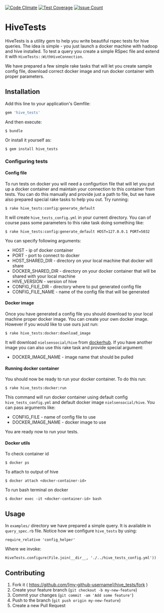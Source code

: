 [![Code Climate](https://codeclimate.com/repos/567b03d7bd3f3b2512002248/badges/85abbc07acb75f664185/gpa.svg)](https://codeclimate.com/repos/567b03d7bd3f3b2512002248/feed)
[![Test Coverage](https://codeclimate.com/repos/567b03d7bd3f3b2512002248/badges/85abbc07acb75f664185/coverage.svg)](https://codeclimate.com/repos/567b03d7bd3f3b2512002248/coverage)
[![Issue Count](https://codeclimate.com/repos/567b03d7bd3f3b2512002248/badges/85abbc07acb75f664185/issue_count.svg)](https://codeclimate.com/repos/567b03d7bd3f3b2512002248/feed)

# HiveTests

HiveTests is a utility gem to help you write beautiful rspec tests for hive queries. The idea is simple - you just launch a docker machine with hadoop and hive installed. To test a query you create a simple RSpec file and extend it with `HiveTests::WithHiveConnection`.

We have prepared a few simple rake tasks that will let you create sample config file, download correct docker image and run docker container with proper parameters.

## Installation

Add this line to your application's Gemfile:

```ruby
gem 'hive_tests'
```

And then execute:

    $ bundle

Or install it yourself as:

    $ gem install hive_tests

### Configuring tests

#### Config file

To run tests on docker you will need a configurtion file that will let you put up a docker container and maintain your connection to this container from tests. You can do this manually and provide just a path to file, but we have also prepared special rake tasks to help you out. Try running:

    $ rake hive_tests:config:generate_default

It will create `hive_tests_config.yml` in your current directory. You can of course pass some parameters to this rake task doing something like:

    $ rake hive_tests:config:generate_default HOST=127.0.0.1 PORT=5032

You can specify following arguments:
* HOST - ip of docker container
* PORT - port to connect to docker
* HOST_SHARED_DIR - directory on your local machine that docker will share
* DOCKER_SHARED_DIR - directory on your docker container that will be shared with your local machine
* HIVE_VERSION - version of hive
* CONFIG_FILE_DIR - directory where to put generated config file
* CONFIG_FILE_NAME - name of the config file that will be generated

#### Docker image
Once you have generated a config file you should download to your local machine proper docker image. You can create your own docker image. However if you would like to use ours just run:

    $ rake hive_tests:docker:download_image
    
It will download `nielsensocial/hive` from [dockerhub](https://hub.docker.com/r/nielsensocial/hive/).
If you have another image you can also use this rake task and provide special argument:
* DOCKER_IMAGE_NAME - image name that should be pulled
 
#### Running docker container
You should now be ready to run your docker container. To do this run:

    $ rake hive_tests:docker:run

This command will run docker container using default config `hive_tests_config.yml` and default docker image `nielsensocial/hive`. You can pass arguments like:
* CONFIG_FILE - name of config file to use
* DOCKER_IMAGE_NAME - docker image to use

You are ready now to run your tests.

#### Docker utils

To check container id

`$ docker ps`

To attach to output of hive

`$ docker attach <docker-container-id>`

To run bash terminal on docker

`$ docker exec -it <docker-container-id> bash`

## Usage

In `examples/` directory we have prepared a simple query. It is available in `query_spec.rb` file. Notice how we configure `hive_tests` by using:
    
    require_relative 'config_helper'

Where we invoke:
    
    HiveTests.configure(File.join(__dir__, './../hive_tests_config.yml'))

## Contributing

1. Fork it ( https://github.com/[my-github-username]/hive_tests/fork )
2. Create your feature branch (`git checkout -b my-new-feature`)
3. Commit your changes (`git commit -am 'Add some feature'`)
4. Push to the branch (`git push origin my-new-feature`)
5. Create a new Pull Request
